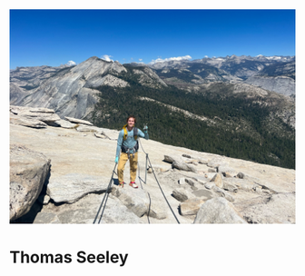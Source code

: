

<div><img alt="Thomas standing on top of Half Dome in Yosemite National Park." loading="lazy" src="/assets/images/thomas.jpg"></div>


# Thomas Seeley

